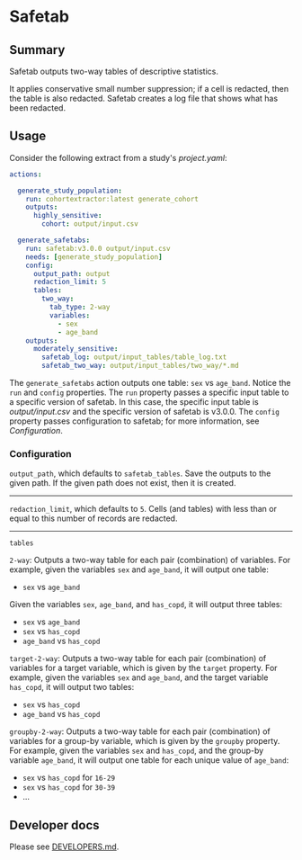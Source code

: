 # Safetab

## Summary

Safetab outputs two-way tables of descriptive statistics.

It applies conservative small number suppression;
if a cell is redacted, then the table is also redacted.
Safetab creates a log file that shows what has been redacted.

## Usage

Consider the following extract from a study's *project.yaml*:

```yaml
actions:

  generate_study_population:
    run: cohortextractor:latest generate_cohort
    outputs:
      highly_sensitive:
        cohort: output/input.csv

  generate_safetabs:
    run: safetab:v3.0.0 output/input.csv
    needs: [generate_study_population]
    config:
      output_path: output
      redaction_limit: 5
      tables:
        two_way:
          tab_type: 2-way
          variables:
            - sex
            - age_band
    outputs:
      moderately_sensitive:
        safetab_log: output/input_tables/table_log.txt
        safetab_two_way: output/input_tables/two_way/*.md
```

The `generate_safetabs` action outputs one table: `sex` vs `age_band`.
Notice the `run` and `config` properties.
The `run` property passes a specific input table to a specific version of safetab.
In this case, the specific input table is *output/input.csv* and the specific version of safetab is v3.0.0.
The `config` property passes configuration to safetab; for more information, see *Configuration*.

### Configuration

`output_path`, which defaults to `safetab_tables`.
Save the outputs to the given path.
If the given path does not exist, then it is created.

---

`redaction_limit`, which defaults to `5`.
Cells (and tables) with less than or equal to this number of records are redacted.

---

`tables`

`2-way`: Outputs a two-way table for each pair (combination) of variables.
For example, given the variables `sex` and `age_band`, it will output one table:
* `sex` vs `age_band`

Given the variables `sex`, `age_band`, and `has_copd`, it will output three tables:
* `sex` vs `age_band`
* `sex` vs `has_copd`
* `age_band` vs `has_copd`

`target-2-way`: Outputs a two-way table for each pair (combination) of variables for a target variable, which is given by the `target` property.
For example, given the variables `sex` and `age_band`, and the target variable `has_copd`, it will output two tables:

* `sex` vs `has_copd`
* `age_band` vs `has_copd`

`groupby-2-way`: Outputs a two-way table for each pair (combination) of variables for a group-by variable, which is given by the `groupby` property.
For example, given the variables `sex` and `has_copd`, and the group-by variable `age_band`, it will output one table for each unique value of `age_band`:
* `sex` vs `has_copd` for `16-29`
* `sex` vs `has_copd` for `30-39`
* ...

## Developer docs

Please see [DEVELOPERS.md](DEVELOPERS.md).
